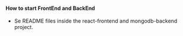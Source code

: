 #### How to start FrontEnd and BackEnd

- Se README files inside the react-frontend and mongodb-backend project.
